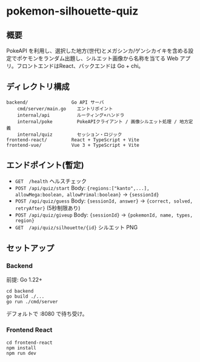 # pokemon-silhouette-quiz

## 概要
PokeAPI を利用し、選択した地方(世代)とメガシンカ/ゲンシカイキを含める設定でポケモンをランダム出題し、シルエット画像から名称を当てる Web アプリ。フロントエンドはReact、バックエンドは Go + chi。

## ディレクトリ構成
```
backend/                Go API サーバ
	cmd/server/main.go    エントリポイント
	internal/api          ルーティング+ハンドラ
	internal/poke         PokeAPIクライアント / 画像シルエット処理 / 地方定義
	internal/quiz         セッション・ロジック
frontend-react/         React + TypeScript + Vite
frontend-vue/           Vue 3 + TypeScript + Vite
```

## エンドポイント(暫定)
- `GET  /health` ヘルスチェック
- `POST /api/quiz/start` Body: `{regions:["kanto",...], allowMega:boolean, allowPrimal:boolean}` -> `{sessionId}`
- `POST /api/quiz/guess` Body: `{sessionId, answer}` -> `{correct, solved, retryAfter}` (5秒制限あり)
- `POST /api/quiz/giveup` Body: `{sessionId}` -> `{pokemonId, name, types, region}`
- `GET  /api/quiz/silhouette/{id}` シルエット PNG 

## セットアップ
### Backend
前提: Go 1.22+
```
cd backend
go build ./...
go run ./cmd/server
```
デフォルトで :8080 で待ち受け。

### Frontend React
```
cd frontend-react
npm install
npm run dev
```
